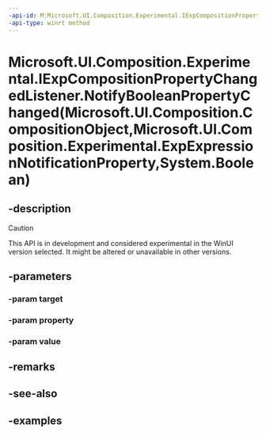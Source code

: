 ```yaml
---
-api-id: M:Microsoft.UI.Composition.Experimental.IExpCompositionPropertyChangedListener.NotifyBooleanPropertyChanged(Microsoft.UI.Composition.CompositionObject,Microsoft.UI.Composition.Experimental.ExpExpressionNotificationProperty,System.Boolean)
-api-type: winrt method
---
```


# Microsoft.UI.Composition.Experimental.IExpCompositionPropertyChangedListener.NotifyBooleanPropertyChanged(Microsoft.UI.Composition.CompositionObject,Microsoft.UI.Composition.Experimental.ExpExpressionNotificationProperty,System.Boolean)

<!--
public void NotifyBooleanPropertyChanged (Microsoft.UI.Composition.CompositionObject target, Microsoft.UI.Composition.Experimental.ExpExpressionNotificationProperty property, bool value);
-->


## -description

> [!CAUTION]
> This API is in development and considered experimental in the WinUI version selected. It might be altered or unavailable in other versions.

## -parameters

### -param target

### -param property

### -param value

## -remarks

## -see-also

## -examples


